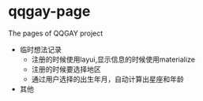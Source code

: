 # qqgay-page
The pages of QQGAY project

- 临时想法记录
  - 注册的时候使用layui,显示信息的时候使用materialize
  - 注册的时候要选择地区
  - 通过用户选择的出生年月，自动计算出星座和年龄
- 其他

